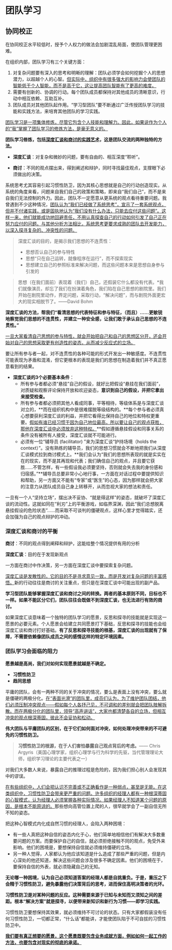 # 团队学习

## 协同校正

在协同校正水平较低时，授予个人权力的做法会加剧混乱局面，使团队管理更困难。

在组织内部，团队学习有三个关键方面：

1. 对复杂问题要有深入的思考和明晰的理解：团队必须学会如何挖掘个人的思想潜力，以超越个人的心智。<u>但实际中，组织中有很多强大的影响力会使团队的智能低于个人智能，而不是高于它，这让提高团队智能有了更高的难度。</u>
2. 需要有创新的、协调的行动。每个团队成员都保持对其他成员的清晰意识，行动中相互依赖、互助互补。
3. 团队成员对其他团队起作用。“学习型团队”要不断通过广泛传授团队学习的技能和实践方法，来培育其他团队的学习实践。

<u>团队学习是一项集体修炼，尽管它包含个人技能和理解力。因此，如果说作为个人的“我”掌握了团队学习的修炼方法，是毫无意义的。</u>

**团队学习修炼，包括<u>深度汇谈和商讨的实践艺术</u>，这是团队交流的两种独特的方法。**

- **深度汇谈**：对复杂和微妙的问题，要有自由的、相互深度“聆听”。

- **商讨**：不同的观点摆出来，得到阐述和辩护，同时寻找最佳观点，支撑眼下必须做出的决策。

系统思考尤其容易引起习惯性防卫，因为其核心思想就是自己的行动创造现实。从系统的角度来看，问题来自我们自己的政策和策略，即来自“我们自己”，而不是来自我们无法控制的外力。因此，团队不一定愿意从更系统的观点看待重要问题。我曾遇到不少这种情况，<u>团队认为“我们已经做了系统思考”，宣示了一套系统观点，但并不付诸实践，或是固执地认为“我们没有什么办法，只能去应付这些问题”。这样一来，他们就能成功地回避责任，不用认真探查自己的行动如何引发了自己正在努力应付的问题。与其他分析方法相比，系统思考更要求成熟的团队去开发能力，以深入探寻复杂的、冲突性的问题。</u>

> 深度汇谈的目的，是揭示我们思想的不连贯性：
>
> - 思想否认自己的参与特性
> - 思想“只在自己运转，就像程序在运行”，而不探索现实
> - 思想建立自己的参照标准来解决问题，而这些问题本来是思想自身参与引发的

> 思想（在我们面前）表现着（我们）自己，还假装它什么都没有代表。*我们就像演员，却忘了我们在扮演着角色，我们陷在自己思想的剧院里。我们开始在剧院里动作，界定问题，采取行动，“解决问题”，而与剧院外面更宏大的现实相脱节了。——David Bohm

**深度汇谈的方法，帮我们“看清思想的代表特征和参与特征，（而且）……更敏锐地察觉我们思想的不连贯性，并建立一种安全感，让我们敢于承认自己思想的不连贯性。”**

<u>一旦大家看清自己思想的参与特性，就会开始把自己和自己的思想区分开，还会开始对自己的思想采取更有创造性的姿态，从而减少反应式的立场。</u>

要让所有参与者一起，对不连贯性的各种可能的形式开发出一种敏感度。不连贯性可能表现为矛盾和混淆，但它更根本的表现是我们的思想在制造着我们并不真正愿意看到的结果。

- **深度汇谈的3个必要基本条件**：
  - 所有参与者都必须“悬挂”自己的假设，就好比把假设“悬挂在我们面前”，对质疑和观察评论保持开放和欢迎姿态，**意识到自己的假设，并把它拿出来接受检查。**
  - 所有参与者都必须把其他人看成同事，平等相待，等级体系是与深度汇谈对立的，**而在组织机构中是很难摆脱等级结构的。**每个参与者必须真心想要获利深度汇谈的利益，并把它看得比保持自己的地位和特权更重要。<u>假如有谁已经习惯于因为自己地位最高，所以要让自己的观点获胜，那他在深度汇谈中必须放弃这种特权。</u>**假如遵循悬挂假设和同事关系的条件没有被所有人接受，深度汇谈就不可能进行。
  - 必须有一位“辅导员 (facilitator) ”来为深度汇谈“护持场境（holds the context）”。没有熟练的辅导员，我们的思想习惯就会不断地把我们从深度汇谈模式拉到商讨模式上。**我们会认为“我们的思想所表现的就是实实在在的现实，而不是其再现和代表；我们确信自己的观点，并且要它获胜……不管怎样，有一些假设我必须要坚持，否则就会失去我的身份感和归宿感。”**辅导员总要非常小心地行事，一方面在对话过程中要提供知识和帮助，另一方面又不能有“专家”或“医生”的心态，因为那样就会把大家的注意力从团队成员自己身上转移开，从而忽视大家的想法和责任。

一旦有一个人“坚持立场”，摆出决不妥协、“就是得这样”的姿态，就破坏了深度汇谈的流动性。这就如同在“利刃”上的平衡游戏，如临界深渊，因此“我们总想脱离悬挂假设的危险状态”……而采取不可谈判的僵硬观点，这样心里才觉得踏实，还会加强为自己的观点辩护的冲动。

### 深度汇谈和商讨的平衡

**商讨**：不同的观点得到阐释和辩护，这能给整个情况提供有用的分析

**深度汇谈**：目的在于发现新观点

一方面在商讨中作决策，另一方面在深度汇谈中要探索复杂问题。

<u>深度汇谈是发散性的，它的目的不是寻求意见一致，而是开发对复杂问题的丰富感悟。</u>新的行动往往是商讨的关注重点，但只是在深度汇谈中可能出现的副产品。

**学习型团队能够掌握深度汇谈和商讨之间的转换。两者的基本原则不同，目标也不一样。如果不能区分它们，团队往往会既做不到深度汇谈，也无法进行有效的商讨。**

如果深度汇谈意味着一个独特的团队学习的愿景，反思和探寻的技能就是实现这一愿景的必要元素。个人愿景会给建立共同愿景打下基础，反思和探寻的技能也会给深度汇谈和商讨打好基础。**有了反思和探寻技能的根基，深度汇谈的出现就有了保障，不需要依赖像团队成员之间的感情这样的特定环境因素。**

### 团队学习会面临的阻力

**愿景越是高尚，我们对如何实现愿景就越是不确定。**

- **习惯性防卫**
- **趋同思想**

平庸的团队，会有一两种不同的关于冲突的情况，要么是表面上没有冲突，要么就是僵硬的两极分化。<u>在“表面光滑”的团队里，成员们认为，为了维护团队团结，他们必须压制冲突观点——假如每个人各抒己见，不可调和的差别就会把团队肢解拆散。而在两极分化的团队里，领导“高声讲话”，大家也都清楚各自的立场，但相互冲突的观点根深蒂固，彼此不会妥协和松动。</u>

**伟大团队与平庸团队的区别，在于它们如何面对冲突，如何处理冲突带来的不可避免的习惯性防卫。**

>  **习惯性防卫的根源，在于人们害怕暴露自己观点背后的考虑。**—— Chris Argyris（美国心理学家，组织心理学与行为科学的先驱，当代管理理论大师，组织学习理论的主要代表之一）

对我们大多数人来说，暴露自己的推理过程是危险的，因为我们担心别人会发现其中的谬误。

<u>在有些组织中，人们会把认识不完善或不正确看作是一种弱点，甚至是无能。在这类组织中，习惯性防卫会带来更严重的问题。许多组织的经理人都有一种根深蒂固的心智模式，认为经理人必须掌握各种实际情况。如果经理人不知道某个问题的原因，是根本不能原谅的。</u>那些想向高管位置上爬的人，很早就学会了一副自信无所不知的姿态。

把这种心智模式内化成自然习惯的经理人，会陷入两种困境：

- 有一些人真把这种自信的姿态内化于心，他们简单地相信他们有解决大多数重要问题的方案。而要保护自己的自信，就必须拒绝接触不同的观点，免受外来影响。他们的困境是，要想保持自信就必须维持僵硬的立场。
- 另一种人觉得，人家都认为他应该知道是什么造成了那些严重的问题，但是内心深处的他还知道，解决这些问题会涉及很多不确定因素。他们的困境在于，要保持自信的外表，就必须隐藏自己的无知。

**无论哪一种困境，认为自己必须知道答案的经理人都是自挑重负。于是，重压之下会精于习惯性防卫，避免暴露他们决策背后的思考，进而保住高明决策者的光环。**

**习惯性防卫是对某种问题的反应。这种需要来源于已知与未知而又须知之间的差距。根本“解决方案”就是探寻，以便带来新知识和新行为习惯——即学习实践。**

习惯性防卫要想保持其效果，就必须维持不可讨论的状态。只有大家都假装没有任何习惯性防卫，一切都正常，“什么话”都能讲，才能使团队陷于不可自拔的习惯性防卫中。

<u>**我们要有真正想要的愿景，这个愿景既要包含业务成就方面，例如如何一起工作的方法，也要包含对现实的彻底的承诺。**</u>

